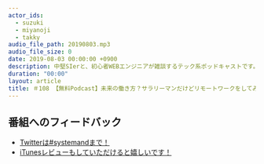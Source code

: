 ```yaml
---
actor_ids:
  - suzuki
  - miyanoji
  - takky
audio_file_path: 20190803.mp3
audio_file_size: 0
date: 2019-08-03 00:00:00 +0900
description: 中堅SIerと、初心者WEBエンジニアが雑談するテック系ポッドキャストです。
duration: "00:00"
layout: article
title: ＃108 【無料Podcast】未来の働き方？サラリーマンだけどリモートワークをしてみた
---
```

## 番組へのフィードバック
* [Twitterは#systemandまで！](https://twitter.com/search?q=%23systemand)
* [iTunesレビューもしていただけると嬉しいです！](https://itunes.apple.com/jp/podcast/systemand-online/id1205168408?mt=2)

